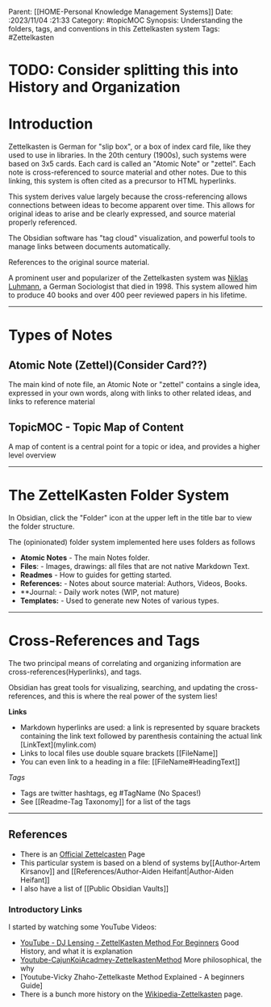 Parent: [[HOME-Personal Knowledge Management Systems]]
Date: :2023/11/04 :21:33
Category: #topicMOC
Synopsis:  Understanding the folders, tags, and conventions in this Zettelkasten system 
Tags: #Zettelkasten 

# TODO: Consider splitting this into History and Organization

# Introduction 
Zettelkasten is German for "slip box", or a box of index card file, like they used to use in libraries.  In the 20th century (1900s), such systems were based on 3x5 cards. Each card is called an "Atomic Note" or "zettel".   Each note is cross-referenced to source material and other notes.  Due to this linking, this system is often cited as a precursor to HTML hyperlinks.

This system derives value largely because the cross-referencing allows connections  between ideas to become apparent over time.   This allows for original ideas to arise and be clearly expressed, and source material properly referenced.

The Obsidian software has "tag cloud" visualization, and powerful tools to manage links between documents automatically. 

References to the original source material. 

A prominent user and popularizer of the Zettelkasten system was [Niklas Luhmann](https://en.wikipedia.org/wiki/Niklas_Luhmann), a German Sociologist that died in 1998.  This system allowed him to produce 40 books and over 400 peer reviewed papers in his lifetime. 

----
# Types of Notes
## Atomic Note (Zettel)(Consider Card??)
The main kind of note file, an Atomic Note or "zettel" contains a single idea, expressed in your own words, along with links to other related ideas, and links to reference material 

## TopicMOC - Topic Map of Content
A map of content is  a central point for a topic or idea, and provides a higher level overview 

---
# The ZettelKasten Folder System
In Obsidian, click the "Folder" icon at the upper left in the title bar to view the folder structure. 

The (opinionated) folder system implemented here uses folders as follows

* **Atomic Notes**  - The main Notes folder.  
* **Files**:                - Images, drawings: all files that are not native Markdown Text.
* **Readmes**         - How to guides for getting started.
* **References:**     - Notes about source material:  Authors, Videos, Books. 
* **Journal:             - Daily work notes (WIP, not mature)
* **Templates:**      - Used to generate new Notes of various types.

--- 
# Cross-References and Tags
The two principal means of correlating and organizing information are cross-references(Hyperlinks), and tags. 

Obsidian has great tools for visualizing, searching, and updating the cross-references, and this is where the real power of the system lies!

**Links**
* Markdown hyperlinks are used: a link is  represented by square brackets containing the link text followed by parenthesis containing the actual link \[LinkText]\(mylink.com) 
* Links to local files use double square brackets \[\[FileName]]
* You can even link to a heading in a file: \[\[FileName#HeadingText]]

*Tags*
* Tags are twitter hashtags, eg \#TagName (No Spaces!)
* See  [[Readme-Tag Taxonomy]] for a list of the tags


* ****
## References 
* There is an [Official Zettelcasten](https://zettelkasten.de/posts/overview/) Page
* This particular  system is based on  a blend of systems by[[Author-Artem Kirsanov]] and [[References/Author-Aiden Heifant|Author-Aiden Heifant]]
* I also have a list of [[Public Obsidian Vaults]]

### Introductory Links 
 I started by watching some YouTube Videos:
* [YouTube - DJ Lensing - ZettelKasten Method For Beginners](https://www.youtube.com/watch?v=CAerQtNkGT0)  Good History, and what it is explanation
* [Youtube-CajunKoiAcadmey-ZettelkastenMethod](https://www.youtube.com/watch?v=wFZHuWLA09M)  More philosophical, the why 
* [Youtube-Vicky Zhaho-Zettelkaste Method Explained - A beginners Guide]
* There is a bunch more history on the [Wikipedia-Zettelkasten](https://en.wikipedia.org/wiki/Zettelkasten) page.
